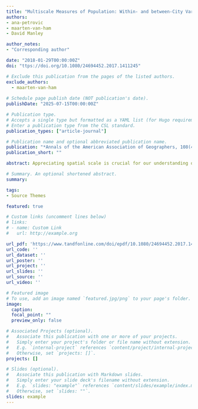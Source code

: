 ```yaml
---
title: "Multiscale Measures of Population: Within- and between-City Variation in Exposure to the Sociospatial Context"
authors:
- ana-petrovic
- maarten-van-ham
- David Manley

author_notes:
- "Corresponding author"

date: "2018-01-29T00:00:00Z"
doi: "ttps://doi.org/10.1080/24694452.2017.1411245"

# Exclude this publication from the pages of the listed authors.
exclude_authors:
  - maarten-van-ham
  
# Schedule page publish date (NOT publication's date).
publishDate: "2025-07-15T00:00:00Z"

# Publication type.
# Accepts a single type but formatted as a YAML list (for Hugo requirements).
# Enter a publication type from the CSL standard.
publication_types: ["article-journal"]

# Publication name and optional abbreviated publication name.
publication: "*Annals of the American Association of Geographers, 108(4)*, 1057-1074"
publication_short: ""

abstract: Appreciating spatial scale is crucial for our understanding of the sociospatial context. Multiscale measures of population have been developed in the segregation and neighborhood effects literatures, which have acknowledged the role of a variety of spatial contexts for individual outcomes and intergroup contacts. Although existing studies dealing with sociospatial inequalities increasingly explore the effects of spatial scale, there has been little systematic evidence on how exposure to sociospatial contexts changes across urban space, both within and between cities. This article presents a multiscale approach to measuring potential exposure to others. Using individual-level register data for the full population of The Netherlands and an exceptionally detailed multiscalar framework of bespoke neighborhoods at 101 spatial scales, we measured the share of non-Western ethnic minorities for three Dutch cities with different urban forms. We created individual and cumulative distance profiles of ethnic exposure, mapped ethnic exposure surfaces, and applied entropy as a measure of scalar variation to compare potential exposure to others in different locations both within and between cities. The multiscale approach can be implemented for examining a variety of social processes, notably segregation and neighborhood effects.

# Summary. An optional shortened abstract.
summary: 

tags:
- Source Themes

featured: true

# Custom links (uncomment lines below)
# links:
# - name: Custom Link
#   url: http://example.org

url_pdf: 'https://www.tandfonline.com/doi/epdf/10.1080/24694452.2017.1411245?needAccess=true'
url_code: ''
url_dataset: ''
url_poster: ''
url_project: ''
url_slides: ''
url_source: ''
url_video: '' 

# Featured image
# To use, add an image named `featured.jpg/png` to your page's folder. 
image:
  caption: 
  focal_point: ""
  preview_only: false

# Associated Projects (optional).
#   Associate this publication with one or more of your projects.
#   Simply enter your project's folder or file name without extension.
#   E.g. `internal-project` references `content/project/internal-project/index.md`.
#   Otherwise, set `projects: []`.
projects: []

# Slides (optional).
#   Associate this publication with Markdown slides.
#   Simply enter your slide deck's filename without extension.
#   E.g. `slides: "example"` references `content/slides/example/index.md`.
#   Otherwise, set `slides: ""`.
slides: example
---
```

